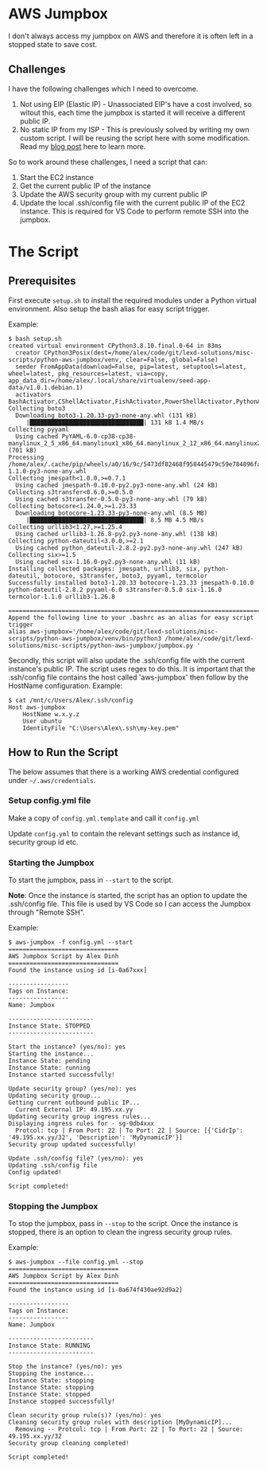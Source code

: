 # AWS Jumpbox
I don't always access my jumpbox on AWS and therefore it is often left in a stopped state to save cost.

## Challenges
I have the following challenges which I need to overcome.

1) Not using EIP (Elastic IP) - Unassociated EIP's have a cost involved, so witout this, each time the jumpbox is started it will receive a different public IP.
2) No static IP from my ISP - This is previously solved by writing my own custom script. I will be reusing the script here with some modification. Read my [blog post](https://lexdsolutions.com/2021/09/aws-dynamic-public-ip-problem-with-security-groups/) here to learn more.

So to work around these challenges, I need a script that can:
1) Start the EC2 instance
2) Get the current public IP of the instance
3) Update the AWS security group with my current public IP
4) Update the local .ssh/config file with the current public IP of the EC2 instance. This is required for VS Code to perform remote SSH into the jumpbox.

# The Script
## Prerequisites
First execute `setup.sh` to install the required modules under a Python virtual environment. Also setup the bash alias for easy script trigger.

Example:
```
$ bash setup.sh
created virtual environment CPython3.8.10.final.0-64 in 83ms
  creator CPython3Posix(dest=/home/alex/code/git/lexd-solutions/misc-scripts/python-aws-jumpbox/venv, clear=False, global=False)
  seeder FromAppData(download=False, pip=latest, setuptools=latest, wheel=latest, pkg_resources=latest, via=copy, app_data_dir=/home/alex/.local/share/virtualenv/seed-app-data/v1.0.1.debian.1)
  activators BashActivator,CShellActivator,FishActivator,PowerShellActivator,PythonActivator,XonshActivator
Collecting boto3
  Downloading boto3-1.20.33-py3-none-any.whl (131 kB)
     |████████████████████████████████| 131 kB 1.4 MB/s
Collecting pyyaml
  Using cached PyYAML-6.0-cp38-cp38-manylinux_2_5_x86_64.manylinux1_x86_64.manylinux_2_12_x86_64.manylinux2010_x86_64.whl (701 kB)
Processing /home/alex/.cache/pip/wheels/a0/16/9c/5473df82468f958445479c59e784896fa24f4a5fc024b0f501/termcolor-1.1.0-py3-none-any.whl
Collecting jmespath<1.0.0,>=0.7.1
  Using cached jmespath-0.10.0-py2.py3-none-any.whl (24 kB)
Collecting s3transfer<0.6.0,>=0.5.0
  Using cached s3transfer-0.5.0-py3-none-any.whl (79 kB)
Collecting botocore<1.24.0,>=1.23.33
  Downloading botocore-1.23.33-py3-none-any.whl (8.5 MB)
     |████████████████████████████████| 8.5 MB 4.5 MB/s
Collecting urllib3<1.27,>=1.25.4
  Using cached urllib3-1.26.8-py2.py3-none-any.whl (138 kB)
Collecting python-dateutil<3.0.0,>=2.1
  Using cached python_dateutil-2.8.2-py2.py3-none-any.whl (247 kB)
Collecting six>=1.5
  Using cached six-1.16.0-py2.py3-none-any.whl (11 kB)
Installing collected packages: jmespath, urllib3, six, python-dateutil, botocore, s3transfer, boto3, pyyaml, termcolor
Successfully installed boto3-1.20.33 botocore-1.23.33 jmespath-0.10.0 python-dateutil-2.8.2 pyyaml-6.0 s3transfer-0.5.0 six-1.16.0 termcolor-1.1.0 urllib3-1.26.8

=========================================================================
Append the following line to your .bashrc as an alias for easy script trigger
alias aws-jumpbox='/home/alex/code/git/lexd-solutions/misc-scripts/python-aws-jumpbox/venv/bin/python3 /home/alex/code/git/lexd-solutions/misc-scripts/python-aws-jumpbox/jumpbox.py '
```

Secondly, this script will also update the .ssh/config file with the current instance's public IP. The script uses regex to do this. It is important that the .ssh/config file contains the host called 'aws-jumpbox' then follow by the HostName configuration. Example:

```
$ cat /mnt/c/Users/Alex/.ssh/config
Host aws-jumpbox
    HostName w.x.y.z
    User ubuntu
    IdentityFile "C:\Users\Alex\.ssh\my-key.pem"
```

## How to Run the Script
The below assumes that there is a working AWS credential configured under `~/.aws/credentials`.

### Setup config.yml file
Make a copy of `config.yml.template` and call it `config.yml`

Update `config.yml` to contain the relevant settings such as instance id, security group id etc.

### Starting the Jumpbox
To start the jumpbox, pass in `--start` to the script.

**Note**: Once the instance is started, the script has an option to update the .ssh/config file. This file is used by VS Code so I can access the Jumpbox through "Remote SSH".

Example:
```
$ aws-jumpbox -f config.yml --start
===============================
AWS Jumpbox Script by Alex Dinh
===============================
Found the instance using id [i-0a67xxx]

-----------------
Tags on Instance:
-----------------
Name: Jumpbox

------------------------
Instance State: STOPPED
------------------------

Start the instance? (yes/no): yes
Starting the instance...
Instance State: pending
Instance State: running
Instance started successfully!

Update security group? (yes/no): yes
Updating security group...
Getting current outbound public IP...
  Current External IP: 49.195.xx.yy
Updating security group ingress rules...
Displaying ingress rules for - sg-0db4xxx
  Protcol: tcp | From Port: 22 | To Port: 22 | Source: [{'CidrIp': '49.195.xx.yy/32', 'Description': 'MyDynamicIP'}]
Security group updated successfully!

Update .ssh/config file? (yes/no): yes
Updating .ssh/config file
Config updated!

Script completed!
```

### Stopping the Jumpbox
To stop the jumpbox, pass in `--stop` to the script. Once the instance is stopped, there is an option to clean the ingress security group rules.

Example:
```
$ aws-jumpbox --file config.yml --stop
===============================
AWS Jumpbox Script by Alex Dinh
===============================
Found the instance using id [i-0a674f430ae92d9a2]

-----------------
Tags on Instance:
-----------------
Name: Jumpbox

------------------------
Instance State: RUNNING
------------------------

Stop the instance? (yes/no): yes
Stopping the instance...
Instance State: stopping
Instance State: stopping
Instance State: stopped
Instance stopped successfully!

Clean security group rule(s)? (yes/no): yes
Cleaning security group rules with description [MyDynamicIP]...
  Removing -- Protcol: tcp | From Port: 22 | To Port: 22 | Source: 49.195.xx.yy/32
Security group cleaning completed!

Script completed!
```
